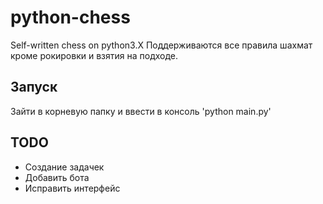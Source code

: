 # python-chess
Self-written chess on python3.X
Поддерживаются все правила шахмат кроме рокировки и взятия на подходе.
## Запуск
Зайти в корневую папку и ввести в консоль 'python main.py'
## TODO
 * Создание задачек
 * Добавить бота
 * Исправить интерфейс
